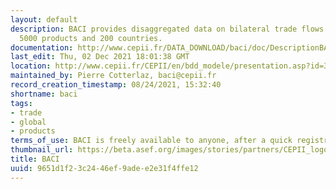 ```yaml
---
layout: default
description: BACI provides disaggregated data on bilateral trade flows for more than
  5000 products and 200 countries.
documentation: http://www.cepii.fr/DATA_DOWNLOAD/baci/doc/DescriptionBACI.html
last_edit: Thu, 02 Dec 2021 18:01:38 GMT
location: http://www.cepii.fr/CEPII/en/bdd_modele/presentation.asp?id=37
maintained_by: Pierre Cotterlaz, baci@cepii.fr
record_creation_timestamp: 08/24/2021, 15:32:40
shortname: baci
tags:
- trade
- global
- products
terms_of_use: BACI is freely available to anyone, after a quick registration.
thumbnail_url: https://beta.asef.org/images/stories/partners/CEPII_logo_mappemonde.jpg
title: BACI
uuid: 9651d1f2-3c24-46ef-9ade-e2e31f4ffe12
---
```

